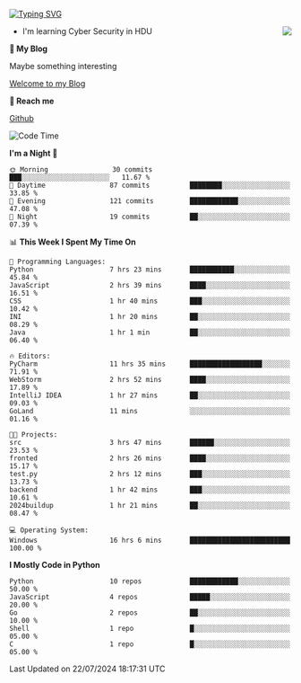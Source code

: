 [![Typing SVG](https://readme-typing-svg.herokuapp.com?font=Fira+Code&pause=1000&random=false&width=450&height=60&lines=Hello+%F0%9F%91%8B%F0%9F%8F%BB;I'm+JBNRZ)](https://git.io/typing-svg)

<a href="#">
  <img align="right" src="https://github-readme-stats.vercel.app/api?username=JBNRZ&show_icons=true&bg_color=15,f2f7fd,E0EAFC" />
</a>

- I'm learning Cyber Security in HDU

 **🌱 My Blog**

Maybe something interesting

[Welcome to my Blog](https://jbnrz.com.cn/)

 **💬 Reach me** 

[Github](https://github.com/JBNRZ)


<!--START_SECTION:waka-->
![Code Time](http://img.shields.io/badge/Code%20Time-613%20hrs%202%20mins-blue)

**I'm a Night 🦉** 

```text
🌞 Morning                30 commits          ███░░░░░░░░░░░░░░░░░░░░░░   11.67 % 
🌆 Daytime                87 commits          ████████░░░░░░░░░░░░░░░░░   33.85 % 
🌃 Evening                121 commits         ████████████░░░░░░░░░░░░░   47.08 % 
🌙 Night                  19 commits          ██░░░░░░░░░░░░░░░░░░░░░░░   07.39 % 
```


📊 **This Week I Spent My Time On** 

```text
💬 Programming Languages: 
Python                   7 hrs 23 mins       ███████████░░░░░░░░░░░░░░   45.84 % 
JavaScript               2 hrs 39 mins       ████░░░░░░░░░░░░░░░░░░░░░   16.51 % 
CSS                      1 hr 40 mins        ███░░░░░░░░░░░░░░░░░░░░░░   10.42 % 
INI                      1 hr 20 mins        ██░░░░░░░░░░░░░░░░░░░░░░░   08.29 % 
Java                     1 hr 1 min          ██░░░░░░░░░░░░░░░░░░░░░░░   06.40 % 

🔥 Editors: 
PyCharm                  11 hrs 35 mins      ██████████████████░░░░░░░   71.91 % 
WebStorm                 2 hrs 52 mins       ████░░░░░░░░░░░░░░░░░░░░░   17.89 % 
IntelliJ IDEA            1 hr 27 mins        ██░░░░░░░░░░░░░░░░░░░░░░░   09.03 % 
GoLand                   11 mins             ░░░░░░░░░░░░░░░░░░░░░░░░░   01.16 % 

🐱‍💻 Projects: 
src                      3 hrs 47 mins       ██████░░░░░░░░░░░░░░░░░░░   23.53 % 
fronted                  2 hrs 26 mins       ████░░░░░░░░░░░░░░░░░░░░░   15.17 % 
test.py                  2 hrs 12 mins       ███░░░░░░░░░░░░░░░░░░░░░░   13.73 % 
backend                  1 hr 42 mins        ███░░░░░░░░░░░░░░░░░░░░░░   10.61 % 
2024buildup              1 hr 21 mins        ██░░░░░░░░░░░░░░░░░░░░░░░   08.47 % 

💻 Operating System: 
Windows                  16 hrs 6 mins       █████████████████████████   100.00 % 
```

**I Mostly Code in Python** 

```text
Python                   10 repos            ████████████░░░░░░░░░░░░░   50.00 % 
JavaScript               4 repos             █████░░░░░░░░░░░░░░░░░░░░   20.00 % 
Go                       2 repos             ██░░░░░░░░░░░░░░░░░░░░░░░   10.00 % 
Shell                    1 repo              █░░░░░░░░░░░░░░░░░░░░░░░░   05.00 % 
C                        1 repo              █░░░░░░░░░░░░░░░░░░░░░░░░   05.00 % 
```




 Last Updated on 22/07/2024 18:17:31 UTC
<!--END_SECTION:waka-->

